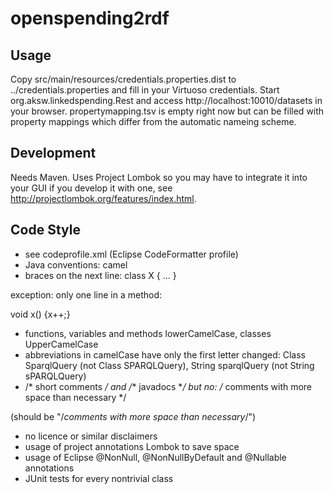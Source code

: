 openspending2rdf
================

Usage
-----
Copy src/main/resources/credentials.properties.dist to ../credentials.properties and fill in your Virtuoso credentials.
Start org.aksw.linkedspending.Rest and access http://localhost:10010/datasets in your browser.
propertymapping.tsv is empty right now but can be filled with property mappings which differ from the automatic nameing scheme.

Development
-----------
Needs Maven.
Uses Project Lombok so you may have to integrate it into your GUI if you develop it with one, see http://projectlombok.org/features/index.html.

Code Style
----------
- see codeprofile.xml (Eclipse CodeFormatter profile)
- Java conventions: camel
- braces on the next line:
class X
{
	...
}

exception: only one line in a method:

void x() {x++;}

- functions, variables and methods lowerCamelCase, classes UpperCamelCase
- abbreviations in camelCase have only the first letter changed: Class SparqlQuery (not Class SPARQLQuery), String sparqlQuery (not String sPARQLQuery)
- /* short comments */ and /** javadocs **/ but no:
/*
comments with more space than necessary
*/

(should be "/*comments with more space than necessary*/")

- no licence or similar disclaimers
- usage of project annotations Lombok to save space
- usage of Eclipse @NonNull, @NonNullByDefault and @Nullable annotations
- JUnit tests for every nontrivial class
